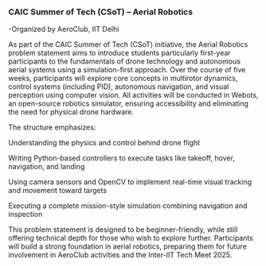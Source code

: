 ### CAIC Summer of Tech (CSoT) – Aerial Robotics


 -Organized by AeroClub, IIT Delhi


As part of the CAIC Summer of Tech (CSoT) initiative, the Aerial Robotics problem statement aims to introduce students particularly first-year participants to the fundamentals of drone technology and autonomous aerial systems using a simulation-first approach.
Over the course of five weeks, participants will explore core concepts in multirotor dynamics, control systems (including PID), autonomous navigation, and visual perception using computer vision. All activities will be conducted in Webots, an open-source robotics simulator, ensuring accessibility and eliminating the need for physical drone hardware.


The structure emphasizes:


Understanding the physics and control behind drone flight


Writing Python-based controllers to execute tasks like takeoff, hover, navigation, and landing


Using camera sensors and OpenCV to implement real-time visual tracking and movement toward targets


Executing a complete mission-style simulation combining navigation and inspection


This problem statement is designed to be beginner-friendly, while still offering technical depth for those who wish to explore further. Participants will build a strong foundation in aerial robotics, preparing them for future involvement in AeroClub activities and the Inter-IIT Tech Meet 2025.

